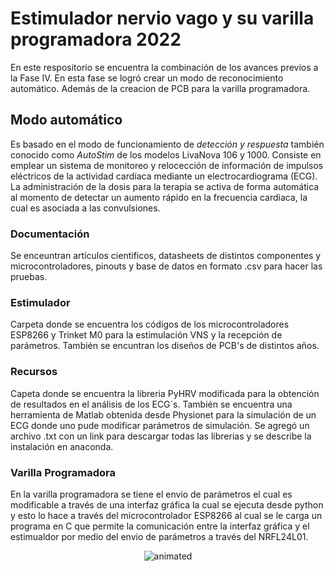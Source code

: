 # Estimulador nervio vago y su varilla programadora 2022
En este respositorio se encuentra la combinación de los avances previos a la Fase IV. En esta fase se logró crear un modo de reconocimiento automático. Además de la creacion de PCB para la varilla programadora.

## Modo automático
Es basado en el modo de funcionamiento de *detección y respuesta* también conocido como *AutoStim* de los modelos LivaNova 106 y 1000. Consiste en emplear un sistema de monitoreo y relocección de información de impulsos eléctricos de la actividad cardíaca mediante un electrocardiograma (ECG). La administración de la dosis para la terapia se activa de forma automática al momento de detectar un aumento rápido en la frecuencia cardiaca, la cual es asociada a las convulsiones.

### Documentación
Se enceuntran artículos cientificos, datasheets de distintos componentes y microcontroladores, pinouts y base de datos en formato .csv para hacer las pruebas.

### Estimulador
Carpeta donde se encuentra los códigos de los microcontroladores ESP8266 y Trinket M0 para la estimulación VNS y la recepción de parámetros. También se encuntran los diseños de PCB's de distintos años.

### Recursos
Capeta donde se encuentra la libreria PyHRV modificada para la obtención de resultados en el análisis de los ECG´s. También se encuentra una herramienta de Matlab obtenida desde Physionet para la simulación de un ECG donde uno pude modificar parámetros de simulación. Se agregó un archivo .txt con un link para descargar todas las librerias y se describe la instalación en anaconda.

### Varilla Programadora
En la varilla programadora se tiene el envio de parámetros el cual es modificable a través de una interfaz gráfica la cual se ejecuta desde python y esto lo hace a través del microcontrolador ESP8266 al cual se le carga un programa en C que permite la comunicación entre la interfaz gráfica y el estimualdor por medio del envio de parámetros a través del NRFL24L01.

<p align="center">
  <img src="[ECGV3](https://user-images.githubusercontent.com/45274181/204593175-f546ccf3-46e2-4b64-a7ae-84bbfec2144d.gif)
" alt="animated" />
</p>



